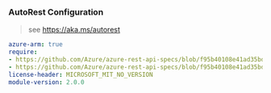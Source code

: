 ### AutoRest Configuration

> see https://aka.ms/autorest

``` yaml
azure-arm: true
require:
- https://github.com/Azure/azure-rest-api-specs/blob/f95b40108e41ad35bde8586a409cee6af65808fd/specification/storagecache/resource-manager/readme.md
- https://github.com/Azure/azure-rest-api-specs/blob/f95b40108e41ad35bde8586a409cee6af65808fd/specification/storagecache/resource-manager/readme.go.md
license-header: MICROSOFT_MIT_NO_VERSION
module-version: 2.0.0

```